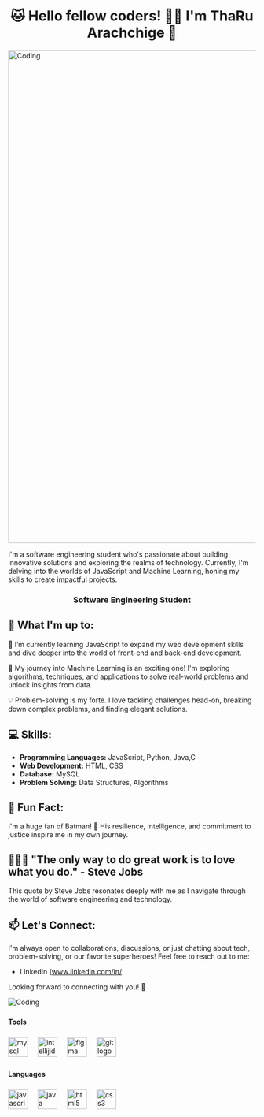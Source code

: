 
# 
<h1 align="center"> 🐱 Hello fellow coders! 🤘🏻 I'm ThaRu Arachchige 🦇 </h1>

<img align="center" alt="Coding" width="1000" src="https://64.media.tumblr.com/5bbe0b7a56faf208a8b7c07db701837c/tumblr_nmlu99EYRI1tiwiyxo1_540.gifv">


I'm a software engineering student who's passionate about building innovative solutions and exploring the realms of technology. Currently, I'm delving into the worlds of JavaScript and Machine Learning, honing my skills to create impactful projects.

<h3 align="center">Software Engineering Student</h3>


## 🚀 What I'm up to:

🌱 I’m currently learning JavaScript to expand my web development skills and dive deeper into the world of front-end and back-end development.

🤖 My journey into Machine Learning is an exciting one! I'm exploring algorithms, techniques, and applications to solve real-world problems and unlock insights from data.

💡 Problem-solving is my forte. I love tackling challenges head-on, breaking down complex problems, and finding elegant solutions.

## 💻 Skills:

- **Programming Languages:** JavaScript, Python, Java,C
- **Web Development:** HTML, CSS
- **Database:** MySQL
- **Problem Solving:** Data Structures, Algorithms

## 🦇 Fun Fact:

 I'm a huge fan of Batman! 🦇 His resilience, intelligence, and commitment to justice inspire me in my own journey.

## 👩🏻‍💻 "The only way to do great work is to love what you do." - Steve Jobs

This quote by Steve Jobs resonates deeply with me as I navigate through the world of software engineering and technology.

## 📫 Let's Connect:

I'm always open to collaborations, discussions, or just chatting about tech, problem-solving, or our favorite superheroes! Feel free to reach out to me:

- LinkedIn (www.linkedin.com/in/


Looking forward to connecting with you! 🚀

![Coding](https://64.media.tumblr.com/197110a10042ab07954e00a50aa070ae/tumblr_pvsao76xg51wnhmglo4_540.gif)

###

<h4 align="left">Tools</h4>


###

<div align="left">
  <img src="https://skillicons.dev/icons?i=mysql" height="40" alt="mysql logo"  />
  <img width="12" />
  <img src="https://skillicons.dev/icons?i=idea" height="40" alt="intellijidea logo"  />
  <img width="12" />
  <img src="https://skillicons.dev/icons?i=figma" height="40" alt="figma logo"  />
  <img width="12" />
  <img src="https://skillicons.dev/icons?i=git" height="40" alt="git logo"  />
  <img width="12" />
</div>

###
###

<h4 align="left">Languages</h4>

###

<div align="left">
  <img src="https://skillicons.dev/icons?i=js" height="40"alt="javascript logo"  />
  <img width="12" />
  <img src="https://skillicons.dev/icons?i=java" height="40" alt="java logo"  />
  <img width="12" />
  <img src="https://skillicons.dev/icons?i=html" height="40" alt="html5 logo"  />
  <img width="12" />
  <img src="https://skillicons.dev/icons?i=css" height="40" alt="css3 logo"  />
</div>



 
  

